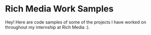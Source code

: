 # Rich Media Work Samples
Hey! Here are code samples of some of the projects I have worked on throughout my internship at Rich Media :).

